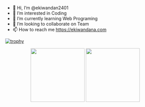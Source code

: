 - 👋 Hi, I’m @ekiwandan2401
- 👀 I’m interested in Coding
- 🌱 I’m currently learning Web Programing
- 💞️ I’m looking to collaborate on Team
- 📫 How to reach me https://ekiwandana.com

<!---
ekiwandan2401/ekiwandan2401 is a ✨ special ✨ repository because its `README.md` (this file) appears on your GitHub profile.
You can click the Preview link to take a look at your changes.
--->
[![trophy](https://github-profile-trophy.vercel.app/?username=ekiwandan2401)](https://github.com/ryo-ma/github-profile-trophy)

<p align="center">
  <img  height="170" src="https://github-readme-stats.vercel.app/api?username=ekiwandan2401&theme=buefy&show_icons=true" />
  <img height="170" src="https://github-readme-stats.vercel.app/api/top-langs/?username=ekiwandan2401&layout=compact&theme=buefy&show_icons=true&langs_count=6" />
</p>
